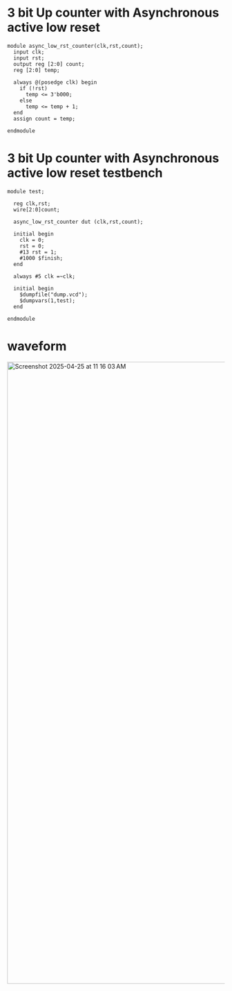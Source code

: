 # 3 bit Up counter with Asynchronous active low reset
```
module async_low_rst_counter(clk,rst,count);
  input clk;
  input rst;         
  output reg [2:0] count;
  reg [2:0] temp;

  always @(posedge clk) begin
    if (!rst)
      temp <= 3'b000;
    else
      temp <= temp + 1;
  end
  assign count = temp;

endmodule
```
# 3 bit Up counter with Asynchronous active low reset testbench
```
module test;
  
  reg clk,rst;
  wire[2:0]count;
  
  async_low_rst_counter dut (clk,rst,count);
  
  initial begin
    clk = 0;
    rst = 0;
    #13 rst = 1;
    #1000 $finish;
  end
  
  always #5 clk =~clk;
  
  initial begin
    $dumpfile("dump.vcd");
    $dumpvars(1,test);
  end
  
endmodule
```
# waveform
<img width="1436" alt="Screenshot 2025-04-25 at 11 16 03 AM" src="https://github.com/user-attachments/assets/50cfcef8-c774-4a68-8587-24d64971b58f" />


